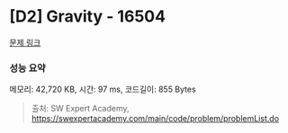 # [D2] Gravity - 16504 

[문제 링크](https://swexpertacademy.com/main/code/problem/problemDetail.do?contestProbId=AYZOEkza5qMDFARc) 

### 성능 요약

메모리: 42,720 KB, 시간: 97 ms, 코드길이: 855 Bytes



> 출처: SW Expert Academy, https://swexpertacademy.com/main/code/problem/problemList.do
